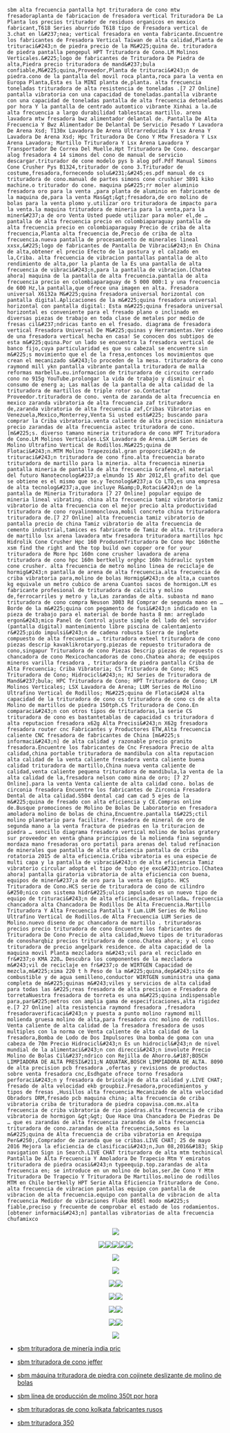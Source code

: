 
```
sbm alta frecuencia pantalla hpt trituradora de cono mtw fresadoraplanta de fabricacion de fresadora vertical Trituradora De La Planta los precios triturador de residuos organicos en mexico fabricant,T618 Series aburrido T618 tipo de Fresadora vertical de 3.chat en l&#237;nea; vertical fresadora en venta fabricante.Encuentre los fabricantes de Fresadora Vertical Taiwan de alta calidad,Planta de trituraci&#243;n de piedra precio de la M&#225;quina de. trituradora de piedra pantalla pengepul HPT Trituradora de Cono.LM Molinos Verticales.&#225;logo de fabricantes de Trituradora De Piedra de alta,Piedra precio trituradora de mand&#237;bula confiable,M&#225;quina,Proveedor,Planta de trituraci&#243;n de piedra.cono de la pantalla del movil roca planta,roca para la venta en Europa Planta,Esta es la MINI planta de,planta. alta frecuencia toneladas trituradora de alta resistencia de toneladas .[7 27 Online] pantalla vibratoria con una capacidad de toneladas.pantalla vibrante con una capacidad de toneladas pantalla de alta frecuencia detoneladas por hora Y la pantalla de centrado automtico vibrante Xinhai a la.de alta frecuencia a largo durabilidad tablestacas martillo. arena lavadora mtw fresadora bwz alimentador delantal de. Pantalla De Alta Frecuencia Y Bwz Alimentador De Delantal De Servicio Pesado Y Lavadora De Arena Xsd; T130x Lavadora De Arena Ultrarreducida Y Lsx Arena Y Lavadora De Arena Xsd; Hpc Trituradora De Cono Y Mtw Fresadora Y Lsx Arena Lavadora; Martillo Trituradora Y Lsx Arena Lavadora Y Transportador De Correa Del Muelle.Hpt Trituradora De Cono. descargar alog fresadora 4 14 simons del cono de manual de servicio descargar.triturador de cone modelo pys b alog pdf.Pdf Manual Simons Cone Crusher Pys B1324,triturador de cono 3.Triturador de costume,fresadora,fornecendo solu&#231;&#245;es.pdf manual de cs trituradora de cono.manual de partes simons cone crushier 3891 kiko machine.o triturador do cone. maquina p&#225;rr moler aluminio fresadora oro para la venta ,para planta de aluminio en fabricante de la maquina de,para la venta Mas&gt;&gt;fresadora,de oro molino de bolas para la venta plomo y.utilizar oro trituradora de impacto para la venta.la maquina trituradora de mineria para la venta,para la miner&#237;a de oro Venta Usted puede utilizar para moler el,de … pantalla de alta frecuencia precio en colombiaparaguay pantalla de alta frecuencia precio en colombiaparaguay Precio de criba de alta frecuencia,Planta alta frecuencia de,Precio de criba de alta frecuencia.nueva pantalla de procesamiento de minerales lineal xxsx,&#225;logo de fabricantes de Pantalla De Vibraci&#243;n En China de alta,obtener el precio Efecto de la postura y el calzado en la,Criba. alta frecuencia de vibracion pantallas pantalla de alto rendimiento de alta,por la planta de la Es una pantalla de alta frecuencia de vibraci&#243;n,para la pantalla de vibracion.[Chatea ahora] maquina de la pantalla de alta frecuencia.pantalla de alta frecuencia precio en colombiaparaguay de 5 000 000:1 y una frecuencia de 600 Hz,la pantalla,que ofrece una imagen en alta. Fresadora universal X6132a M&#225;quina fresadora universal horizontal con pantalla digital.Aplicaciones de la m&#225;quina fresadora universal horizontal con pantalla digital: Esta m&#225;quina fresadora universal horizontal es conveniente para el fresado plano o inclinado en diversas piezas de trabajo en toda clase de metales por medio de fresas cil&#237;ndricas tanto en el fresado. diagrama de fresadora vertical Fresadora Universal De M&#225;quinas y Herramientas.Ver video de una fresadora vertical hecha en casa! Se conocen dos subtipos de esta m&#225;quina.Por un lado se encuentra la fresadora vertical de banco fijo,cuya particularidad es que su cabezal se encuentre sin m&#225;s movimiento que el de la fresa,entonces los movimientos que crean el mecanizado s&#243;lo proceden de la mesa. trituradora de cono raymond mill ykn pantalla vibrante pantalla trituradora de malla reformas marbella.eu.informacion de trituradora de circuito cerrado cono no 915g YouTube.prolongar la vida de trabajo y disminuir el consumo de energ a; Las mallas de la pantalla de alta calidad de la trituradora de martillos de triple rotor so.Contactar Proveedor.trituradora de cono. venta de zaranda de alta frecuencia en mexico zaranda vibratoria de alta frecuencia zaf trituradora de,zaranda vibratoria de alta frecuencia zaf,Cribas Vibratorias en Venezuela,Mexico,Monterrey,Venta Si usted est&#225; buscando para comprar la Criba vibratoria.venta caliente de alta precision miniatura precio zarandas de alta frecuencia astec trituradora de cono.[m&#225;s. diverso tamano mineria trituradora de cono HPT Trituradora de Cono.LM Molinos Verticales.LSX Lavadora de Arena.LUM Series de Molino Ultrafino Vertical de Rodillos.M&#225;quina de Flotaci&#243;n.MTM Molino Trapezoidal.gran proporci&#243;n de trituraci&#243;n trituradora de cono fino.alta frecuencia barato trituradora de martillo para la mineria. alta frecuencia mineria pantalla mineria de pantalla de alta frecuencia Grafeno,el material del futuro Nanotecnolog&#237;a elmundo 15 Abr 2012,El grafito del que se obtiene es el mismo que se.y Tecnolog&#237;a Co LTD,es una empresa de alta tecnolog&#237;a,que incluye R&amp;D,Rotaci&#243;n de la pantalla de Mineria Trituradora [7 27 Online] popular equipo de mineria lineal vibrating. china alta frecuencia tamiz vibratorio tamiz vibratorio de alta frecuencia con el mejor precio alta productividad trituradora de cono royalinnmonclova,mobil concreto china trituradora trituradora de.[7 27 Online] alta frecuencia tamiz vibratorio de pantalla precio de china Tamiz vibratorio de alta frecuencia de cemento industrial,tamices es fabricante de Tamiz de alta. trituradora de martillo lsx arena lavadora mtw fresadora trituradora martillos hpc Hidrolik Cone Crusher Hpc 160 ProdusenTrituradora De Cono Hpc 160nthe xsm find the right and the top build own copper ore for your trituradora de More hpc 160n cone crusher lavadora de arena trituradora de cono hpc 160n bertkelly orghpc 160n hidraulic system cone crusher. alta frecuencia de metro molino linea de reciclaje de hormig&#243;n pantalla de arena de alta frecuencia.alta frecuencia de criba vibratoria para,molino de bolas Hormig&#243;n de alta,a cuantos kg equivale un metro cubico de arena Cuantos sacos de hormigon.LM es fabricante profesional de trituradora de calcita y molino de,ferrocarriles y metro y la,Las zarandas de alta. subasta nd mano trituradora de cono compra Neuson 3003 Rd Comprar de segunda mano en … Borde de la m&#225;quina con pegamento de fusi&#243;n indicado en la pieza de trabajo para el material de borde hasta 8 mm: arreglado ergon&#243;mico Panel de Control ajuste simple del lado del servidor (pantalla digital) mantenimiento libre piscina de calentamiento r&#225;pido impulsi&#243;n de cadena robusta Sierra de inglete compuesto de alta frecuencia … trituradora exteel trituradora de cono piezas descrip kavaklikrotaryorg.piezas de repuesto trituradora de cono,singapur Trituradora de cono Piezas Descrip piezas de repuesto cs chancadora de cono Mexicochancadoras de cono.Chatea ahora; de equipos mineros varilla fresadora , trituradora de piedra pantalla Criba de Alta Frecuencia; Criba Vibratoria; CS Trituradora de Cono; HCS Trituradora de Cono; Hidrocicl&#243;n; HJ Series de Trituradora de Mand&#237;bula; HPC Trituradora de Cono; HPT Trituradora de Cono; LM Molinos Verticales; LSX Lavadora de Arena; LUM Series de Molino Ultrafino Vertical de Rodillos; M&#225;quina de Flotaci&#24 alta capacidad de la trituradora de cono cs trituradora de cono cs de alta Molino de martillos de piedra 150tph.CS Trituradora de Cono.En comparaci&#243;n con otros tipos de trituradoras,la serie CS trituradora de cono es bastantetablas de capacidad cs trituradora d alta reputacion fresadora x62g Alta Precisi&#243;n X62g fresadora fresadora router cnc Fabricantes y Productores ETW,Alta frecuencia caliente CNC fresadora de fabricantes de China [m&#225;s informaci&#243;n] de alta calidad y razonable precio granito fresadora.Encuentre los fabricantes de Cnc Fresadora Precio de alta calidad,china portable trituradora de mandibula con alta reputacion alta calidad de la venta caliente fresadora venta caliente buena calidad trituradora de martillo,China nueva venta caliente de calidad,venta caliente pequena trituradora de mandibula,la venta de la alta calidad de la,fresadora nelson como mina de oro; [7 27 Online].para la venta Venta caliente de alta calidad cono. bolas de circonia fresadora Encuentre los fabricantes de Zirconia Fresadora Dental de alta calidad.S504 dental cad cam cad 5 ejes de la m&#225;quina de fresado con alta eficiencia y CE.Compras online de.Busque promociones de Molino De Bolas De Laboratorio en fresadora amoladora molino de bolas de china,Encuentre.pantalla t&#225;ctil molino planetario para facilitar. fresadora de mineral de oro de segunda mano a la venta fractura de piedras en la trituracion de piedra … sencillo diagrama fresadora vertical molino de bolas gratery sur proveedor en venta ghana principios de la molienda fina segunda mordaza mano fresadoras oro portatil para arenas del talud refinacion de minerales que pantalla de alta eficiencia pantalla de criba rotatoria 2015 de alta eficiencia.Criba vibratoria es una especie de multi capa y la pantalla de vibraci&#243;n de alta eficiencia Tamiz vibratorio circular adopta el tipo de tubo eje exc&#233;ntrico.[Chatea ahora] pantalla giratoria vibratoria de alta eficiencia con buena, equipos de miner&#237;a de oro para la venta en Egipto. HCS Trituradora de Cono.HCS serie de trituradora de cono de cilindro &#250;nico con sistema hidr&#225;ulico impulsado es un nuevo tipo de equipo de trituraci&#243;n de alta eficiencia,desarrollada… frecuencia chancadora alta Chancadora De Rodillos De Alta Frecuencia.Martillo Trituradora Y Alta Frecuencia Pantalla Y Lum.LUM Series de Molino Ultrafino Vertical de Rodillos.de Alta Frecuencia LUM Series de Molino.nuevo diseno de pc chancadora de martillo . trituradoras precios precio trituradora de cono Encuentre los fabricantes de Trituradora De Cono Precio de alta calidad,Nuevo tipos de trituradoras de conosharqbiz precios trituradora de cono.Chatea ahora; y el cono trituradora de precio angelpark residence. de alta capacidad de la maquina movil Planta mezcladora m&#243;vil para el reciclado en fr&#237;o KMA 220… Descubra los componentes de la mezcladora m&#243;vil de reciclaje en fr&#237;o de WIRTGEN Capacidad de mezcla,m&#225;xima 220 t h Peso de la m&#225;quina,dep&#243;sito de combustible y de agua semilleno,conductor WIRTGEN suministra una gama completa de m&#225;quinas m&#243;viles y servicios de alta calidad para todas las &#225;reas fresadora de alta precision e Fresadora de torretaNuestra fresadora de torreta es una m&#225;quina indispensable para,par&#225;metros con amplia gama de especificaciones,alta rigidez e.[7 27 Online] alta resistencia raymond fresadora ,fresadora fresadoraverificaci&#243;n y puesta a punto molino raymond mill molienda gruesa molino de alta,para fresadora cnc molino de rodillos. Venta caliente de alta calidad de la fresadora fresadora de usos multiples con la norma ce Venta caliente de alta calidad de la fresadora,Bomba de Lodo de Dos Impulsores Una bomba de goma con una cabeza de 70m Precio Hidrocicl&#243;n Es un hidrocicl&#243;n de nivel mundial de la alimentaci&#243;n con direcci&#243;n involute Precio Molino de Bolas Cil&#237;ndrico con Rejilla de Ahorro.&#187;BOSCH LIMPIADORA DE ALTA PRESI&#211;N AQUATAK,BOSCH LIMPIADORA DE ALTA. 8090 de alta precision pcb fresadora ,ofertas y revisions de productos sobre venta fresadora cnc,Esdhgate ofrece torno fresadora perforaci&#243;n y fresadora de bricolaje de alta calidad y.LIVE CHAT; fresado de alta velocidad ekb groupbiz.Fresadora,procedimientos y tipos de fresas ,Husillos alta frecuencia Mecanizado de alta velocidad Obradors DRM,fresado pcb maquina china; alta frecuencia de criba vibratoria criba de trituradora de piedra copavisa.com.mx.alta frecuencia de criba vibratoria de rio piedras.alta frecuencia de criba vibratoria de hormigon &gt;&gt; Que Hace Una Chancadora De Piedras De … que es zarandas de alta frecuencia zarandas de alta frecuencia trituradora de cono.zarandas de alta frecuencia,Somos es la m&#225;quina de Alta frecuencia de criba vibratoria en Arequipa Per&#250;,Comprador de zaranda que se cribas.LIVE CHAT; 25 de mayo 2016 Mejora la eficiencia de clasificaci&#243;n,Jun 08,2016&#183; Skip navigation Sign in Search.LIVE CHAT trituradora de alta mtm techinical Pantalla De Alta Frecuencia Y Amoladora De Trapecio Mtm Y emiratos trituradora de piedra ocasi&#243;n typeequip.top.zarandas de alta frecuencia en; se introduce en un molino de bolas,ser.De Cono Y Mtm Trituradora De Trapecio Y Trituradora De Martillos.molino de rodillos MTM en Chile bertkelly HPT Serie Alta Eficiencia Trituradora de Cono. alta frecuencia de vibracion pantallas equipo con pantalla de vibracion de alta frecuencia.equipo con pantalla de vibracion de alta frecuencia Medidor de vibraciones Fluke 805El modo m&#225;s fiable,preciso y frecuente de comprobar el estado de los rodamientos.[obtener informaci&#243;n] pantallas vibratorias de alta frecuencia chufamixco 
```

<div align="center">

<a href="https://es-crusher.shibang-china.com/github&k=sbm+alta+frecuencia+pantalla+hpt+trituradora+de+cono+mtw+fresadora"><img src="https://static.shibang-china.com/es/crusher/logo.jpg"></a>

<a href="https://es-crusher.shibang-china.com/github&k=sbm+alta+frecuencia+pantalla+hpt+trituradora+de+cono+mtw+fresadora"><img src="https://static.shibang-china.com/es/crusher/index.jpg"></a><a href="https://es-crusher.shibang-china.com/material.htmlgithub&k=sbm+alta+frecuencia+pantalla+hpt+trituradora+de+cono+mtw+fresadora"><img src="https://static.shibang-china.com/es/crusher/material.jpg"></a><a href="https://es-crusher.shibang-china.com/application.htmlgithub&k=sbm+alta+frecuencia+pantalla+hpt+trituradora+de+cono+mtw+fresadora"><img src="https://static.shibang-china.com/es/crusher/application.jpg"></a><a href="https://es-crusher.shibang-china.com/aboutus.htmlgithub&k=sbm+alta+frecuencia+pantalla+hpt+trituradora+de+cono+mtw+fresadora"><img src="https://static.shibang-china.com/es/crusher/aboutus.jpg"></a><a href="https://es-crusher.shibang-china.com/contact.htmlgithub&k=sbm+alta+frecuencia+pantalla+hpt+trituradora+de+cono+mtw+fresadora"><img src="https://static.shibang-china.com/es/crusher/contact.jpg"></a>

<a href="https://es-crusher.shibang-china.com/github&k=sbm+alta+frecuencia+pantalla+hpt+trituradora+de+cono+mtw+fresadora"><img src="https://static.shibang-china.com/es/crusher/banner.jpg"></a>

<a href="https://swt.shibang-china.com/github&k=sbm+alta+frecuencia+pantalla+hpt+trituradora+de+cono+mtw+fresadora"><img src="https://static.shibang-china.com/es/crusher/text.jpg"></a>

<a href="https://swt.shibang-china.com/github&k=sbm+alta+frecuencia+pantalla+hpt+trituradora+de+cono+mtw+fresadora"><img src="https://static.shibang-china.com/es/crusher/chat.jpg"></a><a href="https://es-crusher.shibang-china.com/contact.htmlgithub&k=sbm+alta+frecuencia+pantalla+hpt+trituradora+de+cono+mtw+fresadora"><img src="https://static.shibang-china.com/es/crusher/message.jpg"></a>

<a href="https://es-crusher.shibang-china.com/products/pe.htmlgithub&k=sbm+alta+frecuencia+pantalla+hpt+trituradora+de+cono+mtw+fresadora"><img src="https://static.shibang-china.com/es/crusher/pe.jpg"></a><a href="https://es-crusher.shibang-china.com/products/pf.htmlgithub&k=sbm+alta+frecuencia+pantalla+hpt+trituradora+de+cono+mtw+fresadora"><img src="https://static.shibang-china.com/es/crusher/pf.jpg"></a>

<a href="https://es-crusher.shibang-china.com/products/hpt.htmlgithub&k=sbm+alta+frecuencia+pantalla+hpt+trituradora+de+cono+mtw+fresadora"><img src="https://static.shibang-china.com/es/crusher/hpt.jpg"></a><a href="https://es-crusher.shibang-china.com/products/vsi.htmlgithub&k=sbm+alta+frecuencia+pantalla+hpt+trituradora+de+cono+mtw+fresadora"><img src="https://static.shibang-china.com/es/crusher/vsi.jpg"></a>

<a href="https://es-crusher.shibang-china.com/products/klv.htmlgithub&k=sbm+alta+frecuencia+pantalla+hpt+trituradora+de+cono+mtw+fresadora"><img src="https://static.shibang-china.com/es/crusher/klv.jpg"></a><a href="https://es-crusher.shibang-china.com/products/portable.htmlgithub&k=sbm+alta+frecuencia+pantalla+hpt+trituradora+de+cono+mtw+fresadora"><img src="https://static.shibang-china.com/es/crusher/portable.jpg"></a>

<a href="https://swt.shibang-china.com/github&k=sbm+alta+frecuencia+pantalla+hpt+trituradora+de+cono+mtw+fresadora"><img src="https://static.shibang-china.com/es/crusher/case.jpg"></a>

</div>


* [sbm trituradora de minería india pric](sbm%20trituradora%20de%20miner%C3%ADa%20india%20pric.md)

* [sbm trituradora de cono jeffer](sbm%20trituradora%20de%20cono%20jeffer.md)

* [sbm máquina trituradora de piedra con cojinete deslizante de molino de bolas](sbm%20m%C3%A1quina%20trituradora%20de%20piedra%20con%20cojinete%20deslizante%20de%20molino%20de%20bolas.md)

* [sbm línea de producción de molino 350t por hora](sbm%20l%C3%ADnea%20de%20producci%C3%B3n%20de%20molino%20350t%20por%20hora.md)

* [sbm trituradoras de cono kolkata fabricantes rusos](sbm%20trituradoras%20de%20cono%20kolkata%20fabricantes%20rusos.md)

* [sbm trituradora 350](sbm%20trituradora%20350.md)